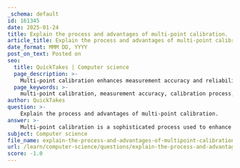 ```yaml
---
_schema: default
id: 161345
date: 2025-01-24
title: Explain the process and advantages of multi-point calibration.
article_title: Explain the process and advantages of multi-point calibration.
date_format: MMM DD, YYYY
post_on_text: Posted on
seo:
  title: QuickTakes | Computer science
  page_description: >-
    Multi-point calibration enhances measurement accuracy and reliability by establishing a correlation between known standards and a device's output across multiple reference points, ensuring precise readings over the entire operational range.
  page_keywords: >-
    multi-point calibration, measurement accuracy, calibration process, reference points, calibration curve, device reliability, systematic errors, environmental variability, high precision instruments, error correction
author: QuickTakes
question: >-
    Explain the process and advantages of multi-point calibration.
answer: >-
    Multi-point calibration is a sophisticated process used to enhance the accuracy and reliability of measurement devices by establishing a correlation between known standards and the device's output across multiple reference points. This method is particularly beneficial for ensuring that instruments provide precise readings over their entire operational range, rather than just at a single point.\n\n### Process of Multi-Point Calibration\n\n1. **Initial Calibration**: Before starting multi-point calibration, it is essential to complete a single-point calibration to ensure that the device is accurate and repeatable. This initial calibration serves as the baseline for all subsequent adjustments.\n\n2. **Selection of Calibration Points**: Multiple reference points are selected across the measurement range of the device. These points should be representative of the operational conditions the device will encounter.\n\n3. **Calibration Mode Activation**: The device is set to calibration mode, and the calibration menu is accessed to begin the process.\n\n4. **Measurement and Adjustment**: At each selected reference point, the device's output is measured and compared to the known standard. Calibration factors are determined for each point, allowing for adjustments to be made to the device's readings.\n\n5. **Creating a Calibration Curve**: The data collected from the multiple points is used to create a calibration curve, which reflects the behavior of the system under various conditions. This curve helps in correcting any non-linearities in the device's response.\n\n6. **Validation**: After adjustments are made, the device is tested again at the calibration points to ensure that it now provides accurate readings across the entire range.\n\n### Advantages of Multi-Point Calibration\n\n1. **Higher Accuracy**: By covering a range of reference points, multi-point calibration provides a more accurate representation of the device's performance across its entire operational range. This is particularly important for devices that may exhibit non-linear behavior.\n\n2. **Improved Reliability**: The calibration curve generated from multiple points helps in identifying and correcting inaccuracies, leading to more reliable measurements.\n\n3. **Adaptability to Variability**: Multi-point calibration can account for variations in environmental conditions, such as temperature and pressure, which can affect measurement accuracy.\n\n4. **Enhanced Performance**: For applications requiring high precision, such as in medical devices or environmental monitoring, multi-point calibration ensures that the instruments perform optimally under varying conditions.\n\n5. **Comprehensive Error Correction**: This method allows for the identification of systematic errors that may not be apparent with single-point calibration, leading to a more thorough correction process.\n\nIn summary, multi-point calibration is a critical process for ensuring the accuracy and reliability of measurement devices, particularly in applications where precision is paramount. By utilizing multiple reference points, it provides a comprehensive approach to calibration that enhances the overall performance of the instrument.
subject: Computer science
file_name: explain-the-process-and-advantages-of-multipoint-calibration.md
url: /learn/computer-science/questions/explain-the-process-and-advantages-of-multipoint-calibration
score: -1.0
---
```


&nbsp;